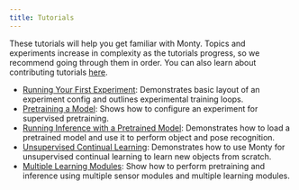 ```yaml
---
title: Tutorials
---
```

These tutorials will help you get familiar with Monty. Topics and experiments increase in complexity as the tutorials progress, so we recommend going through them in order. You can also learn about contributing tutorials [here](../contributing/contributing-tutorials.md).
- [Running Your First Experiment](tutorials/running-your-first-experiment.md): Demonstrates basic layout of an experiment config and outlines experimental training loops.
- [Pretraining a Model](tutorials/pretraining-a-model.md): Shows how to configure an experiment for supervised pretraining.
- [Running Inference with a Pretrained Model](tutorials/running-inference-with-a-pretrained-model.md): Demonstrates how to load a pretrained model and use it to perform object and pose recognition.
- [Unsupervised Continual Learning](tutorials/unsupervised-continual-learning.md): Demonstrates how to use Monty for unsupervised continual learning to learn new objects from scratch.
- [Multiple Learning Modules](tutorials/multiple-learning-modules.md): Show how to perform pretraining and inference using multiple sensor modules and multiple learning modules.